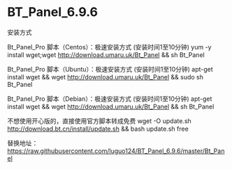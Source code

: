 # BT_Panel_6.9.6


安装方式




Bt_Panel_Pro 脚本（Centos）：极速安装方式 (安装时间1至10分钟)
yum -y install wget;wget http://download.umaru.uk/Bt_Panel && sh Bt_Panel




Bt_Panel_Pro 脚本（Ubuntu）：极速安装方式 (安装时间1至10分钟)
apt-get install wget && wget http://download.umaru.uk/Bt_Panel && sudo sh Bt_Panel




Bt_Panel_Pro 脚本（Debian）：极速安装方式 (安装时间1至10分钟)
apt-get install wget && wget http://download.umaru.uk/Bt_Panel && sh Bt_Panel




不想使用开心版的，直接使用官方脚本转成免费
wget -O update.sh http://download.bt.cn/install/update.sh && bash update.sh free





替换地址：https://raw.githubusercontent.com/luguo124/BT_Panel_6.9.6/master/Bt_Panel
